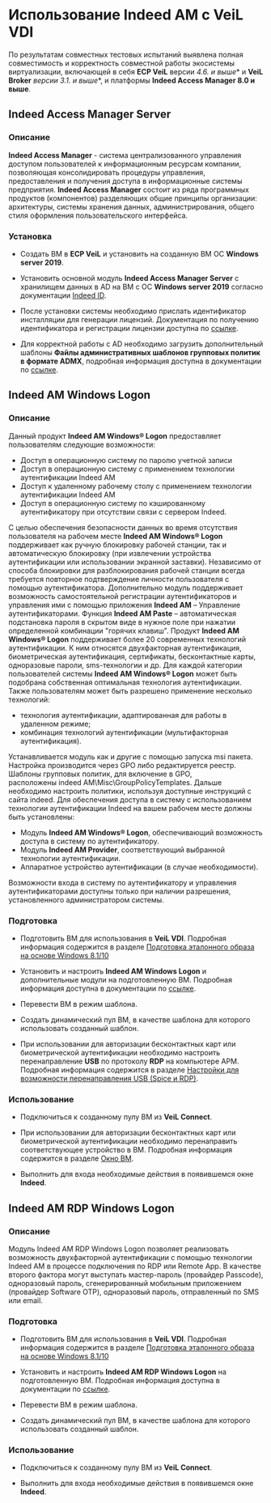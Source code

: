 # Использование Indeed AM с VeiL VDI

По результатам совместных тестовых испытаний выявлена полная совместимость и корректность совместной работы экосистемы виртуализации, включающей в себя **ECP VeiL** версии **4.6.* и выше** и **VeiL Broker** **версии 3.1.* и выше**, и платформы **Indeed Access Manager 8.0 и выше**.

## Indeed Access Manager Server

### Описание 

**Indeed Access Manager** - система централизованного управления доступом пользователей к информационным ресурсам компании, позволяющая консолидировать процедуры управления, предоставления и получения доступа в информационные системы предприятия. **Indeed Access Manager** состоит из ряда программных продуктов (компонентов) разделяющих общие принципы организации: архитектуры, системы хранения данных, администрирования, общего стиля оформления пользовательского интерфейса.

### Установка

- Создать ВМ в **ECP VeiL** и установить на созданную ВМ ОС **Windows server 2019**.

- Установить основной модуль **Indeed Access Manager Server** с хранилищем данных в AD на ВМ с ОС **Windows server 2019** согласно документации [Indeed ID](https://confluence.indeed-id.com/pages/viewpage.action?pageId=34570623).

- После установки системы необходимо прислать идентификатор инсталляции для генерации лицензий. Документация по получению идентификатора и регистрации лицензии доступна по [ссылке](https://confluence.indeed-id.com/pages/viewpage.action?pageId=34571104).

- Для корректной работы с AD необходимо загрузить дополнительный шаблоны **Файлы административных шаблонов групповых политик в формате ADMX**, подробная информация доступна в документации по [ссылке](https://support.indeed-id.ru/Knowledgebase/Article/View/328).

## Indeed AM Windows Logon

### Описание

Данный продукт **Indeed AM Windows® Logon** предоставляет пользователям следующие возможности:

* Доступ в операционную систему по паролю учетной записи
* Доступ в операционную систему c применением технологии аутентификации Indeed AM
* Доступ к удаленному рабочему столу с применением технологии аутентификации Indeed AM
* Доступ в операционную систему по кэшированному аутентификатору при отсутствии связи с сервером Indeed.

С целью обеспечения безопасности данных во время отсутствия пользователя на рабочем месте **Indeed AM Windows® Logon** поддерживает как ручную блокировку рабочей станции, так и автоматическую блокировку (при извлечении устройства аутентификации или использовании экранной заставки). Независимо от способа блокировки для разблокирования рабочей станции всегда требуется повторное подтверждение личности пользователя с помощью аутентификатора. Дополнительно модуль поддерживает возможность самостоятельной регистрации аутентификаторов и управления ими с помощью приложения **Indeed AM** – Управление аутентификаторами.
Функция **Indeed AM Paste** – автоматическая подстановка пароля в скрытом виде в нужное поле при нажатии определенной комбинации "горячих клавиш".
Продукт **Indeed AM Windows® Logon** поддерживает более 20 современных технологий аутентификации. К ним относятся двухфакторная аутентификация, биометрическая аутентификация, сертификаты, бесконтактные карты, одноразовые пароли, sms-технологии и др.
Для каждой категории пользователей системы **Indeed AM Windows® Logon** может быть подобрана собственная оптимальная технология аутентификации. Также пользователям может быть разрешено применение несколько технологий:

* технология аутентификации, адаптированная для работы в удаленном режиме;
* комбинация технологий аутентификации (мультифакторная аутентификация).

Устанавливается модуль как и другие с помощью запуска msi пакета. Настройка производится через GPO либо редактируется реестр. Шаблоны групповых политик, для включение в GPO, расположены indeed AM\Misc\GroupPolicyTemplates. Дальше необходимо настроить политики, используя доступные инструкций с сайта indeed. 
Для обеспечения доступа в систему с использованием технологии аутентификации Indeed на вашем рабочем месте должны быть установлены:

* Модуль **Indeed AM Windows® Logon**, обеспечивающий возможность доступа в систему по аутентификатору.
* Модуль **Indeed AM Provider**, соответствующий выбранной технологии аутентификации.
* Аппаратное устройство аутентификации (в случае необходимости).

Возможности входа в систему по аутентификатору и управления аутентификаторами доступны только при наличии разрешения, установленного администратором системы.

### Подготовка

- Подготовить ВМ для использования в **VeiL VDI**. Подробная информация содержится в разделе [Подготовка эталонного образа на основе Windows 8.1/10](https://veil.mashtab.org/vdi-docs/broker/faq/rdp/example_template_win/)

- Установить и настроить **Indeed AM Windows Logon** и дополнительные модули на подготовленную ВМ. Подробная информация доступна в документации по [ссылке](https://confluence.indeed-id.com/display/IAM8D/Indeed+AM+RDP+Windows+Logon).

- Перевести ВМ в режим шаблона.

- Создать динамический пул ВМ, в качестве шаблона для которого использовать созданный шаблон.

- При использовании для авторизации бесконтактных карт или биометрической аутентификации необходимо настроить перенаправление **USB** по протоколу **RDP** на компьютере АРМ. Подробная информация содержится в разделе [Настройки для возможности перенаправления USB (Spice и RDP)](../../connect/settings/usb_redir_settings/).

### Использование

- Подключиться к созданному пулу ВМ из **VeiL Connect**.

- При использовании для авторизации бесконтактных карт или биометрической аутентификации необходимо перенаправить соответствующее устройство в ВМ. Подробная информация содержится в разделе [Окно ВМ](../../vdi-docs/connect/operator_guide/vm_window/).

- Выполнить для входа необходимые действия в появившемся окне **Indeed**.

## Indeed AM RDP Windows Logon

### Описание

Модуль Indeed AM RDP Windows Logon позволяет реализовать возможность двухфакторной аутентификации с помощью технологии Indeed AM в процессе подключения по RDP или Remote App. В качестве второго фактора могут выступать мастер-пароль (провайдер Passcode), одноразовый пароль, сгенерированный мобильным приложением (провайдер Software OTP), одноразовый пароль, отправленный по SMS или email.

### Подготовка

- Подготовить ВМ для использования в **VeiL VDI**. Подробная информация содержится в разделе [Подготовка эталонного образа на основе Windows 8.1/10](https://veil.mashtab.org/vdi-docs/broker/faq/rdp/example_template_win/)

- Установить и настроить **Indeed AM RDP Windows Logon** на подготовленную ВМ. Подробная информация доступна в документации по [ссылке](https://confluence.indeed-id.com/display/IAM8D/Indeed+AM+RDP+Windows+Logon).

- Перевести ВМ в режим шаблона.

- Создать динамический пул ВМ, в качестве шаблона для которого использовать созданный шаблон.

### Использование

- Подключиться к созданному пулу ВМ из **VeiL Connect**.

- Выполнить для входа необходимые действия в появившемся окне **Indeed**.



